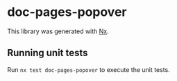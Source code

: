 # doc-pages-popover

This library was generated with [Nx](https://nx.dev).


## Running unit tests

Run `nx test doc-pages-popover` to execute the unit tests.

